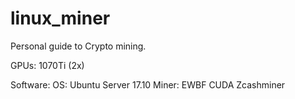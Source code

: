 # linux_miner
Personal guide to Crypto mining.

GPUs: 1070Ti (2x)

Software:
  OS:     Ubuntu Server 17.10
  Miner:  EWBF CUDA Zcashminer
